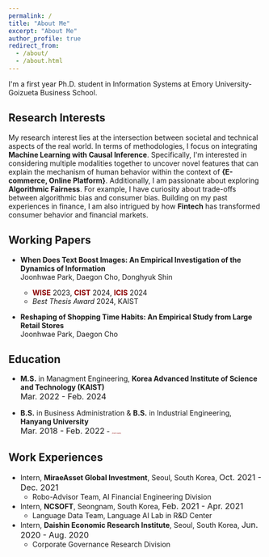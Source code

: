 ```yaml
---
permalink: /
title: "About Me"
excerpt: "About Me"
author_profile: true
redirect_from:
  - /about/
  - /about.html
---
```

I'm a first year Ph.D. student in Information Systems at Emory University-Goizueta Business School.


## Research Interests
My research interest lies at the intersection between societal and technical aspects of the real world. In terms of methodologies, I focus on integrating **Machine Learning with Causal Inference**. Specifically, I'm interested in considering multiple modalities together to uncover novel features that can explain the mechanism of human behavior within the context of **{E-commerce, Online Platform}**. Additionally, I am passionate about exploring  **Algorithmic Fairness**. For example, I have curiosity about trade-offs between algorithmic bias and consumer bias. Building on my past experiences in finance, I am also intrigued by how **Fintech** has transformed consumer behavior and financial markets.


## Working Papers
- **When Does Text Boost Images: An Empirical Investigation of the Dynamics of Information** <br>
Joonhwae Park, Daegon Cho, Donghyuk Shin
  - <span style="color:darkred">**WISE**</span> 2023, <span style="color:darkred">**CIST**</span> 2024, <span style="color:darkred">**ICIS**</span> 2024
  - *Best Thesis Award* 2024, KAIST
 

- **Reshaping of Shopping Time Habits: An Empirical Study from Large Retail Stores** <br>
  Joonhwae Park, Daegon Cho


## Education
- **M.S.** in Managment Engineering, **Korea Advanced Institute of Science and Technology (KAIST)** <br> <font size="3">Mar. 2022 - Feb. 2024</font>

- **B.S.** in Business Administration & **B.S.** in Industrial Engineering, **Hanyang University** <br> <font size="3">Mar. 2018 - Feb. 2022</font> - <span style="color:darkred;font-size:3;">(*Cum Laude*)</span>


<!--## Other Research Experience-->
<!-- - Undergraduate Researcher, Quantitative Analytics Lab, **Hanyang University**, Seoul, South Korea, <font size="3">Mar. 2020 - Aug. 2020</font>-->
<!--  - Developed an advanced industrial classification model for domestic Value Added Network (equals to Enhanced Service) providers using NLP techniques. (supported by the Ministry of Science and ICT)-->
<!--  - Developed a Robo-Advisor using deep learning models to chase disparate ratio in ETF pair trading.-->

## Work Experiences
- Intern, **MiraeAsset Global Investment**, Seoul, South Korea, <font size="3">Oct. 2021 - Dec. 2021</font>
  - Robo-Advisor Team, AI Financial Engineering Division
- Intern, **NCSOFT**, Seongnam, South Korea, <font size="3">Feb. 2021 - Apr. 2021</font>
  - Language Data Team, Language AI Lab in R&D Center
- Intern, **Daishin Economic Research Institute**, Seoul, South Korea, <font size="3">Jun. 2020 - Aug. 2020</font>
  - Corporate Governance Research Division




